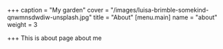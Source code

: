 +++
caption = "My garden"
cover = "/images/luisa-brimble-somekind-qnwmnsdwdiw-unsplash.jpg"
title = "About"
[menu.main]
name = "about"
weight = 3

+++
This is about page about me